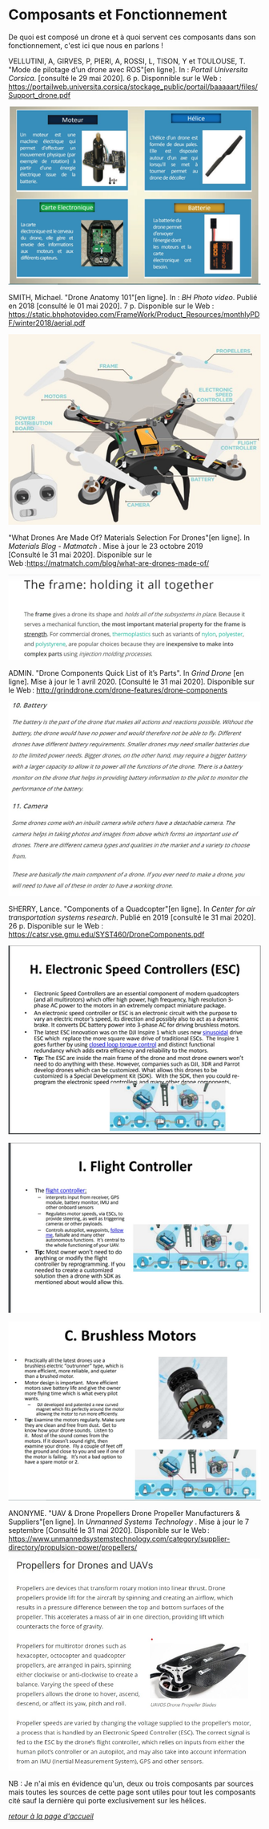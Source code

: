 # Composants et Fonctionnement

De quoi est composé un drone et à quoi servent ces composants dans son  fonctionnement, c'est ici que nous en parlons !

VELLUTINI, A, GIRVES, P, PIERI, A, ROSSI, L, TISON, Y et TOULOUSE, T. "Mode de pilotage d’un drone avec ROS"[en ligne]. In : *Portail Universita Corsica*. [consulté le 29 mai 2020]. 6 p. Disponnible sur le Web : <https://portailweb.universita.corsica/stockage_public/portail/baaaaart/files/Support_drone.pdf>

![sccomposantsex](images/composants.jpg)



SMITH, Michael. "Drone Anatomy 101"[en ligne]. In : *BH Photo video*. Publié en 2018 [consulté le 01 mai 2020]. 7 p. Disponible sur le Web : <https://static.bhphotovideo.com/FrameWork/Product_Resources/monthlyPDF/winter2018/aerial.pdf>  

![sccompasantsc](images/schema3.jpg)  




"What Drones Are Made Of? Materials Selection For Drones"[en ligne]. In *Materials Blog - Matmatch* . Mise à jour le 23 octobre 2019 [Consulté le 31 mai 2020]. Disponible sur le Web :<https://matmatch.com/blog/what-are-drones-made-of/>  

![scframe](images/frame.jpg)  




ADMIN. "Drone Components Quick List of it’s Parts". In *Grind Drone* [en ligne]. Mise à jour le 1 avril 2020. [Consulté le 31 mai 2020]. Disponible sur le Web : <http://grinddrone.com/drone-features/drone-components>  

![scbatcam](images/batcam.jpg)  


SHERRY, Lance. "Components of a Quadcopter"[en ligne]. In *Center for air transportation systems research*. Publié en 2019 [consulté le 31 mai 2020]. 26 p. Disponible sur le Web : <https://catsr.vse.gmu.edu/SYST460/DroneComponents.pdf>  

![scesc](images/esc.jpg)  

![scfc](images/fc.jpg)  

![scmotor](images/motor.jpg)  


ANONYME. "UAV & Drone Propellers Drone Propeller Manufacturers & Suppliers"[en ligne]. In *Unmanned Systems Technology* . Mise à jour le 7 septembre [Consulté le 31 mai 2020]. Disponible sur le Web : <https://www.unmannedsystemstechnology.com/category/supplier-directory/propulsion-power/propellers/>

![scpro](images/pro.jpg)  


NB : Je n'ai mis en évidence qu'un, deux ou trois composants par sources mais toutes les sources de cette page sont utiles pour tout les composants cité sauf la dernière qui porte exclusivement sur les hélices.  


[*retour à la page d'accueil*](index.md)


